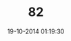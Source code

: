 ---
layout: post
title:  "82"
date: 19-10-2014 01:19:30
categories: jekyll update
language: 'ru'
image: 082.png
---